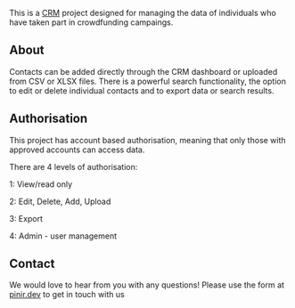 This is a [CRM](https://crm-pinir12.vercel.app/) project designed for managing the data of individuals who have taken part in crowdfunding campaings.

## About

Contacts can be added directly through the CRM dashboard or uploaded from CSV or XLSX files. There is a powerful search functionality, the option to edit or delete individual contacts and to export data or search results.

## Authorisation

This project has account based authorisation, meaning that only those with approved accounts can access data.

There are 4 levels of authorisation:

1: View/read only

2: Edit, Delete, Add, Upload

3: Export

4: Admin - user management


## Contact

We would love to hear from you with any questions!
Please use the form at [pinir.dev](https://pinir.dev/) to get in touch with us